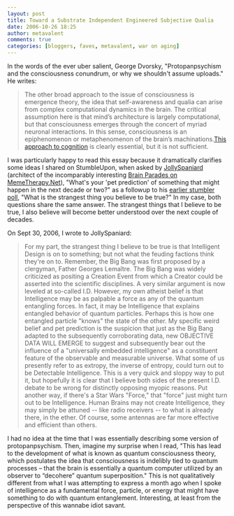 ```yaml
---
layout: post
title: Toward a Substrate Independent Engineered Subjective Qualia
date: 2006-10-26 18:25
author: metavalent
comments: true
categories: [bloggers, faves, metavalent, war on aging]
---
```

<p>In the words of the ever uber salient, George Dvorsky, "Protopanpsychism and the consciousness conundrum, or why we shouldn't assume uploads." He writes:</p>
<blockquote><p>The other broad approach to the issue of consciousness is emergence theory, the idea that self-awareness and qualia can arise from complex computational dynamics in the brain. The critical assumption here is that mind’s architecture is largely computational, but that consciousness emerges through the concert of myriad neuronal interactions. In this sense, consciousness is an epiphenomenon or metaphenomenon of the brain’s machinations.<a href="http://ieet.org/index.php/IEET/more/dvorsky20061024/">This approach to cognition</a> is clearly essential, but it is not sufficient.</p></blockquote>
<p>I was particularly happy to read this essay because it dramatically clarifies some ideas I shared on StumbleUpon, when asked by <a href="http://jollyspaniard.stumbleupon.com/">JollySpaniard</a> (architect of the incomparably interesting <a href="http://memetherapy.net/category/brain-parades/">Brain Parades on MemeTherapy.Net</a>), "What's your 'pet prediction' of something that might happen in the next decade or two?" as a followup to his <a href="http://memetherapy.net/24/more-strange-beliefs/">earlier stumbler poll</a>, "What is the strangest thing you believe to be true?" In my case, both questions share the same answer. The strangest things that I believe to be true, I also believe will become better understood over the next couple of decades.</p>
<p>On Sept 30, 2006, I wrote to JollySpaniard:</p>
<blockquote><p>For my part, the strangest thing I believe to be true is that Intelligent Design is on to something; but not what the feuding factions think they're on to. Remember, the Big Bang was first proposed by a clergyman, Father Georges Lemaître. The Big Bang was widely criticized as positing a Creation Event from which a Creator could be asserted into the scientific disciplines. A very similar argument is now leveled at so-called I.D. However, my own atheist belief is that Intelligence may be as palpable a force as any of the quantum entangling forces. In fact, it may be Intelligence that explains entangled behavior of quantum particles. Perhaps this is how one entangled particle "knows" the state of the other. My specific weird belief and pet prediction is the suspicion that just as the Big Bang adapted to the subsequently corroborating data, new OBJECTIVE DATA WILL EMERGE to suggest and subsequently bear out the influence of a "universally embedded intelligence" as a constituent feature of the observable and measurable universe. What some of us presently refer to as extropy, the inverse of entropy, could turn out to be Detectable Intelligence. This is a very quick and sloppy way to put it, but hopefully it is clear that I believe both sides of the present I.D. debate to be wrong for distinctly opposing myopic reasons. Put another way, if there's a Star Wars "Force," that "force" just might turn out to be Intelligence. Human Brains may not create Intelligence, they may simply be attuned -- like radio receivers -- to what is already there, in the ether. Of course, some antennas are far more effective and efficient than others.</p></blockquote>
<p>I had no idea at the time that I was essentially describing some version of protopanpsychism. Then, imagine my surprise when I read, "This has lead to the development of what is known as quantum consciousness theory, which postulates the idea that consciousness is indelibly tied to quantum processes – that the brain is essentially a quantum computer utilized by an observer to “decohere” quantum superposition." This is not qualitatively different from what I was attempting to express a month ago when I spoke of intelligence as a fundamental force, particle, or energy that might have something to do with quantum entanglement. Interesting, at least from the perspective of this wannabe idiot savant.
</p>

